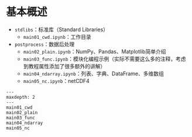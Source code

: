 # 基本概述

* `stdlibs`：标准库（Standard Libraries）
  * `main01_cwd.ipynb`：工作目录
* `postprocess`：数据后处理
  * `main02_plain.ipynb`：NumPy、Pandas、Matplotlib简单介绍
  * `main03_func.ipynb`：模块化编程示例（实际不需要这么多的注释，考虑到教程属性添加了很多额外的讲解）
  * `main04_ndarray.ipynb`：列表、字典、DataFrame、多维数组
  * `main05_nc.ipynb`：netCDF4

```{toctree}
---
maxdepth: 2
---
main01_cwd
main02_plain
main03_func
main04_ndarray
main05_nc
```
